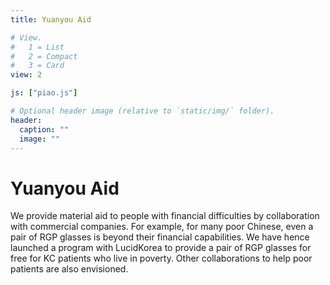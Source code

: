 ```yaml
---
title: Yuanyou Aid

# View.
#   1 = List
#   2 = Compact
#   3 = Card
view: 2

js: ["piao.js"]

# Optional header image (relative to `static/img/` folder).
header:
  caption: ""
  image: ""
---
```

# **Yuanyou Aid**

We provide material aid to people with financial difficulties by collaboration with commercial companies. For example, for many poor Chinese, even a pair of RGP glasses is beyond their financial capabilities. We have hence launched a program with LucidKorea to provide a pair of RGP glasses for free for KC patients who live in poverty. Other collaborations to help poor patients are also envisioned.
